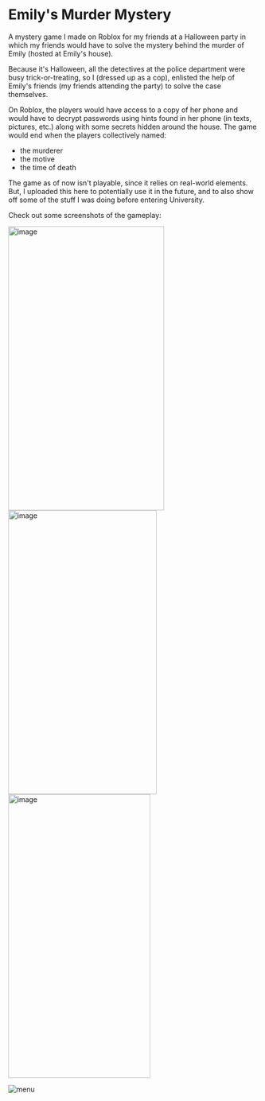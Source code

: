 # Emily's Murder Mystery
A mystery game I made on Roblox for my friends at a Halloween party in which my friends would have to solve the mystery behind the murder of Emily (hosted at Emily's house).

Because it's Halloween, all the detectives at the police department were busy trick-or-treating, so I (dressed up as a cop), enlisted the help of Emily's friends
(my friends attending the party) to solve the case themselves.

On Roblox, the players would have access to a copy of her phone and would have to decrypt passwords using hints found in her phone (in texts, pictures, etc.)
along with some secrets hidden around the house. The game would end when the players collectively named:
- the murderer
- the motive
- the time of death

The game as of now isn't playable, since it relies on real-world elements. But, I uploaded this here to potentially use it in the future, and to also show off some of the stuff I was doing before entering University.

Check out some screenshots of the gameplay:

<img width="313" height="571" alt="image" src="https://github.com/user-attachments/assets/c32d764b-2387-499e-8a4c-4363d57a5e96" />

<img width="298" height="571" alt="image" src="https://github.com/user-attachments/assets/6a70c62f-169b-4198-96bb-ca3ed3c80145" />

<img width="285" height="571" alt="image" src="https://github.com/user-attachments/assets/d782c455-14aa-4676-9083-918ca2d624f4" />



![menu](https://github.com/user-attachments/assets/b4bd766b-a9c2-4fca-a2b7-6ad8c579ae71)
